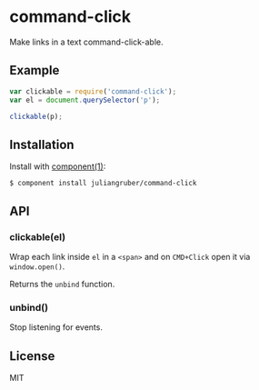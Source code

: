 
# command-click

  Make links in a text command-click-able.

## Example

```js
var clickable = require('command-click');
var el = document.querySelector('p');

clickable(p);
```

## Installation

  Install with [component(1)](http://component.io):

    $ component install juliangruber/command-click

## API

### clickable(el)

  Wrap each link inside `el` in a `<span>` and on `CMD+Click` open it via `window.open()`.

  Returns the `unbind` function.

### unbind()

  Stop listening for events.

## License

  MIT
